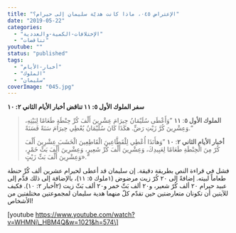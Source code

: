 ```yaml
---
title: "الإعتراض ٠٤٥، ماذا كانت هديّة سليمان إلى حيرام؟"
date: "2019-05-22"
categories: 
  - "الإختلافات-الكمية-والعددية"
  - "تناقضات"
youtube: ""
status: "published"
tags: 
  - "أخبار-الأيام"
  - "الملوك"
  - "سليمان"
coverImage: "045.jpg"
---
```


**سفر الملوك الأول ٥: ١١ تناقض أخبار الأيام الثاني ٢: ١٠**

> **الملوك الأول ٥**: **١١** ”وَأَعْطَى سُلَيْمَانُ حِيرَامَ عِشْرِينَ أَلْفَ كُرِّ حِنْطَةٍ طَعَامًا لِبَيْتِهِ، وَعِشْرِينَ كُرَّ زَيْتِ رَضٍّ. هكَذَا كَانَ سُلَيْمَانُ يُعْطِي حِيرَامَ سَنَةً فَسَنَةً.“
> 
> **أخبار الأيام الثاني ٢**: **١٠** ”وَهأَنَذَا أُعْطِي لِلْقَطَّاعِينَ الْقَاطِعِينَ الْخَشَبَ عِشْرِينَ أَلْفَ كُرّ مِنَ الْحِنْطَةِ طَعَامًا لِعَبِيدِكَ، وَعِشْرِينَ أَلْفَ كُرِّ شَعِيرٍ، وَعِشْرِينَ أَلْفَ بَثِّ خَمْرٍ، وَعِشْرِينَ أَلْفَ بَثِّ زَيْتٍ».“

فشل في قراءة النص بطريقة دقيقة. إن سليمان قد أعطى لحيرام عشرين ألف كُرِّ حنطة طعاماً لبيته. إضافةً إلى ٢٠ كُرّ زيت مرضوض (١ملوك ٥: ١١)، بالإضافة إلى ذلك قدَّم إلى عبيد حيرام ٢٠ ألف كُرّ شعير، و٢٠ ألف بَثّ خمر و٢٠ ألف بَثّ زيت (٢أخبار ٢: ١٠). فكيف للآيتين أن تكونان متعارضتين حين تقدّم كلّ منهما هدية سليمان لمجموعتين مختلفتين من الأشخاص!

\[youtube https://www.youtube.com/watch?v=WHMNi\_HBM4Q&w=1021&h=574\]
